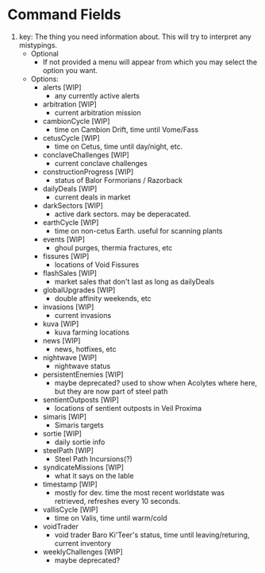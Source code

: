 # Command Fields
1. key: The thing you need information about. This will try to interpret any mistypings.
   - Optional
     - If not provided a menu will appear from which you may select the option you want.
   - Options:
     - alerts [WIP]
       - any currently active alerts
     - arbitration [WIP]
       - current arbitration mission
     - cambionCycle [WIP]
       - time on Cambion Drift, time until Vome/Fass
     - cetusCycle [WIP]
       - time on Cetus, time until day/night, etc.
     - conclaveChallenges [WIP]
       - current conclave challenges
     - constructionProgress [WIP]
       - status of Balor Formorians / Razorback
     - dailyDeals [WIP]
       - current deals in market
     - darkSectors [WIP]
       - active dark sectors. may be deperacated.
     - earthCycle [WIP]
       - time on non-cetus Earth. useful for scanning plants
     - events [WIP]
       - ghoul purges, thermia fractures, etc
     - fissures [WIP]
       - locations of Void Fissures
     - flashSales [WIP]
       - market sales that don't last as long as dailyDeals
     - globalUpgrades [WIP]
       - double affinity weekends, etc
     - invasions [WIP]
       - current invasions
     - kuva [WIP]
       - kuva farming locations
     - news [WIP]
       - news, hotfixes, etc
     - nightwave [WIP]
       - nightwave status
     - persistentEnemies [WIP]
       - maybe deprecated? used to show when Acolytes where here, but they are now part of steel path
     - sentientOutposts [WIP]
       - locations of sentient outposts in Veil Proxima
     - simaris [WIP]
       - Simaris targets
     - sortie [WIP]
       - daily sortie info
     - steelPath [WIP]
       - Steel Path Incursions(?)
     - syndicateMissions [WIP]
       - what it says on the lable
     - timestamp [WIP]
       - mostly for dev. time the most recent worldstate was retrieved, refreshes every 10 seconds.
     - vallisCycle [WIP]
       - time on Valis, time until warm/cold
     - voidTrader
       - void trader Baro Ki'Teer's status, time until leaving/returing, current inventory
     - weeklyChallenges [WIP]
       - maybe deprecated?
     
